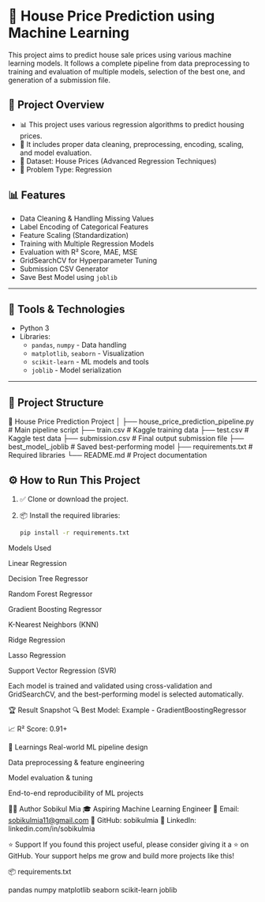 # 🏡 House Price Prediction using Machine Learning

This project aims to predict house sale prices using various machine learning models. It follows a complete pipeline from data preprocessing to training and evaluation of multiple models, selection of the best one, and generation of a submission file.

## 📌 Project Overview

- 📊 This project uses various regression algorithms to predict housing prices.
- 🧼 It includes proper data cleaning, preprocessing, encoding, scaling, and model evaluation.
- 📁 Dataset: House Prices (Advanced Regression Techniques)
- 🎯 Problem Type: Regression

## 📊 Features

- Data Cleaning & Handling Missing Values
- Label Encoding of Categorical Features
- Feature Scaling (Standardization)
- Training with Multiple Regression Models
- Evaluation with R² Score, MAE, MSE
- GridSearchCV for Hyperparameter Tuning
- Submission CSV Generator
- Save Best Model using `joblib`

---

## 🔧 Tools & Technologies

- Python 3
- Libraries:
  - `pandas`, `numpy` - Data handling
  - `matplotlib`, `seaborn` - Visualization
  - `scikit-learn` - ML models and tools
  - `joblib` - Model serialization

---

## 📁 Project Structure

📂 House Price Prediction Project
│
├── house_price_prediction_pipeline.py # Main pipeline script
├── train.csv # Kaggle training data
├── test.csv # Kaggle test data
├── submission.csv # Final output submission file
├── best_model_<ModelName>.joblib # Saved best-performing model
├── requirements.txt # Required libraries
└── README.md # Project documentation

## ⚙️ How to Run This Project

1. ✅ Clone or download the project.

2. 📦 Install the required libraries:
   ```bash
   pip install -r requirements.txt

 Models Used
 
Linear Regression

Decision Tree Regressor

Random Forest Regressor

Gradient Boosting Regressor

K-Nearest Neighbors (KNN)

Ridge Regression

Lasso Regression

Support Vector Regression (SVR)

Each model is trained and validated using cross-validation and GridSearchCV, and the best-performing model is selected automatically.


🏆 Result Snapshot
🔍 Best Model: Example - GradientBoostingRegressor

📈 R² Score: 0.91+

🧠 Learnings
Real-world ML pipeline design

Data preprocessing & feature engineering

Model evaluation & tuning

End-to-end reproducibility of ML projects

👨‍💻 Author
Sobikul Mia
🎓 Aspiring Machine Learning Engineer
📧 Email: sobikulmia11@gmail.com
🔗 GitHub: sobikulmia
🔗 LinkedIn: linkedin.com/in/sobikulmia

⭐ Support
If you found this project useful, please consider giving it a ⭐️ on GitHub.
Your support helps me grow and build more projects like this!

📦 requirements.txt

pandas
numpy
matplotlib
seaborn
scikit-learn
joblib

